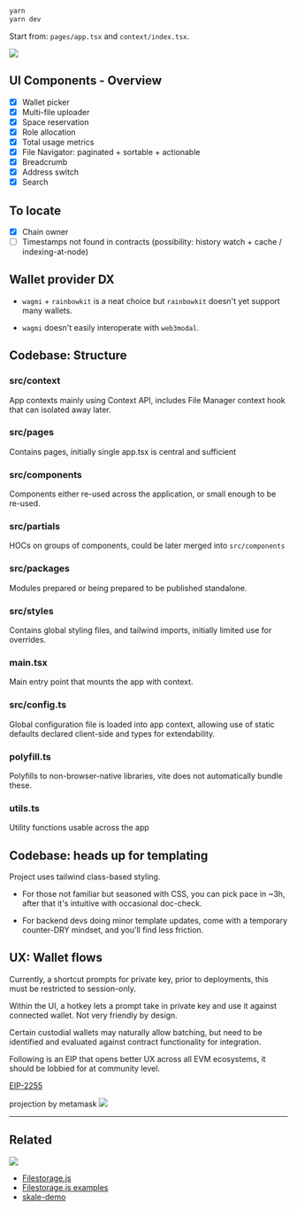 ```bash
yarn
yarn dev
```

Start from: `pages/app.tsx` and `context/index.tsx`.

![](https://i.imgur.com/ACfouYg.png)


## UI Components - Overview

- [x] Wallet picker
- [x] Multi-file uploader
- [x] Space reservation 
- [x] Role allocation
- [x] Total usage metrics
- [x] File Navigator: paginated + sortable + actionable
- [x] Breadcrumb
- [x] Address switch
- [x] Search

## To locate

- [x] Chain owner
- [ ] Timestamps not found in contracts (possibility: history watch + cache / indexing-at-node)

## Wallet provider DX

- `wagmi` + `rainbowkit` is a neat choice but `rainbowkit` doesn't yet support many wallets.

- `wagmi` doesn't easily interoperate with `web3modal`.

## Codebase: Structure

### src/context

App contexts mainly using Context API, includes File Manager context hook that can isolated away later.

### src/pages

Contains pages, initially single app.tsx is central and sufficient

### src/components

Components either re-used across the application, or small enough to be re-used.

### src/partials

HOCs on groups of components, could be later merged into `src/components`

### src/packages

Modules prepared or being prepared to be published standalone.

### src/styles

Contains global styling files, and tailwind imports, initially limited use for overrides.

### main.tsx

Main entry point that mounts the app with context.

### src/config.ts

Global configuration file is loaded into app context, allowing use of static defaults declared client-side and types for extendability.

### polyfill.ts

Polyfills to non-browser-native libraries, vite does not automatically bundle these.

### utils.ts

Utility functions usable across the app

## Codebase: heads up for templating

Project uses tailwind class-based styling.

- For those not familiar but seasoned with CSS, you can pick pace in ~3h, after that it's intuitive with occasional doc-check.

- For backend devs doing minor template updates, come with a temporary counter-DRY mindset, and you'll find less friction.

## UX: Wallet flows

Currently, a shortcut prompts for private key, prior to deployments, this must be restricted to session-only.

Within the UI, a hotkey lets a prompt take in private key and use it against connected wallet. Not very friendly by design.

Certain custodial wallets may naturally allow batching, but need to be identified and evaluated against contract functionality for integration.

Following is an EIP that opens better UX across all EVM ecosystems, it should be lobbied for at community level.

[EIP-2255](https://eips.ethereum.org/EIPS/eip-2255)

projection by metamask
![](https://pbs.twimg.com/media/EIKULr5XsAASISn?format=jpg)

----

## Related

![](https://lh4.googleusercontent.com/L7QDeVkbeC3ps2OIynXJCspjsrTUJHsEGIdL_0q0IjIVfoztd9T5dnGyEGvvJotH6dBrhr7czgMdpiWrmneYcwpBk8t2GULhl4FxdN2CAw6IkvGcUdGLiAix7uVes0dGR1tGNPC-)

- [Filestorage.js](https://github.com/skalenetwork/filestorage.js/tree/1.0.1-develop.5)
- [Filestorage.js examples](https://docs.skale.network/filestorage.js/1.0.x/) 
- [skale-demo](https://github.com/skalenetwork/skale-demo/tree/master/file-storage)